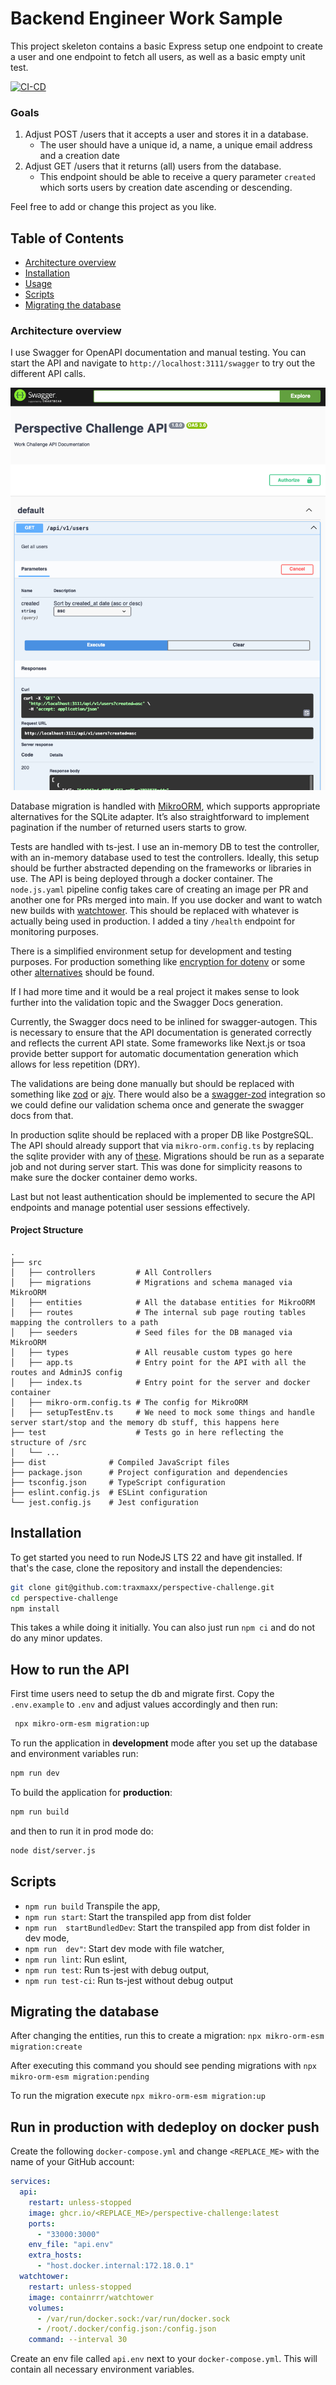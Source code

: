 # Backend Engineer Work Sample

This project skeleton contains a basic Express setup one endpoint to create a user and one endpoint to fetch all users, as well as a basic empty unit test.

[![CI-CD](https://github.com/Traxmaxx/perspective-challenge/actions/workflows/node.js.yml/badge.svg)](https://github.com/Traxmaxx/perspective-challenge/actions/workflows/node.js.yml)


### Goals
1. Adjust POST /users that it accepts a user and stores it in a database.
    * The user should have a unique id, a name, a unique email address and a creation date
2. Adjust GET /users that it returns (all) users from the database.
   * This endpoint should be able to receive a query parameter `created` which sorts users by creation date ascending or descending.

Feel free to add or change this project as you like.

## Table of Contents

- [Architecture overview](#architecture-overview)
- [Installation](#installation)
- [Usage](#usage)
- [Scripts](#scripts)
- [Migrating the database](#migrating-the-database)


### Architecture overview

I use Swagger for OpenAPI documentation and manual testing. You can start the API and navigate to `http://localhost:3111/swagger` to try out the different API calls.

![Swagger UI screenshot of GET users API call](screenshot.png)

Database migration is handled with [MikroORM](https://mikro-orm.io/), which supports appropriate alternatives for the SQLite adapter. It’s also straightforward to implement pagination if the number of returned users starts to grow.

Tests are handled with ts-jest. I use an in-memory DB to test the controller, with an in-memory database used to test the controllers. Ideally, this setup should be further abstracted depending on the frameworks or libraries in use. The API is being deployed through a docker container. The `node.js.yaml` pipeline config takes care of creating an image per PR and another one for PRs merged into main. If you use docker and want to watch new builds with [watchtower](https://github.com/containrrr/watchtower). This should be replaced with whatever is actually being used in production. I added a tiny `/health` endpoint for monitoring purposes.

There is a simplified environment setup for development and testing purposes. For production something like [encryption for dotenv](https://dotenvx.com/docs/quickstart/encryption) or some other [alternatives](https://developer.hashicorp.com/vault) should be found.

If I had more time and it would be a real project it makes sense to look further into the validation topic and the Swagger Docs generation.

Currently, the Swagger docs need to be inlined for swagger-autogen. This is necessary to ensure that the API documentation is generated correctly and reflects the current API state. Some frameworks like Next.js or tsoa provide better support for automatic documentation generation which allows for less repetition (DRY).

The validations are being done manually but should be replaced with something like [zod](https://www.npmjs.com/package/zod) or [ajv](https://www.npmjs.com/package/ajv). There would also be a [swagger-zod](https://www.npmjs.com/package/@kubb/swagger-zod) integration so we could define our validation schema once and generate the swagger docs from that.

In production sqlite should be replaced with a proper DB like PostgreSQL. The API should already support that via `mikro-orm.config.ts` by replacing the sqlite provider with any of [these](https://mikro-orm.io/docs/recipes). Migrations should be run as a separate job and not during server start. This was done for simplicity reasons to make sure the docker container demo works.

Last but not least authentication should be implemented to secure the API endpoints and manage potential user sessions effectively.

#### Project Structure

```plaintext
.
├── src
│   ├── controllers         # All Controllers
│   ├── migrations          # Migrations and schema managed via MikroORM
│   ├── entities            # All the database entities for MikroORM
│   ├── routes              # The internal sub page routing tables mapping the controllers to a path
│   ├── seeders             # Seed files for the DB managed via MikroORM
│   ├── types               # All reusable custom types go here
│   ├── app.ts              # Entry point for the API with all the routes and AdminJS config
│   ├── index.ts            # Entry point for the server and docker container
│   ├── mikro-orm.config.ts # The config for MikroORM
│   ├── setupTestEnv.ts     # We need to mock some things and handle server start/stop and the memory db stuff, this happens here
├── test                    # Tests go in here reflecting the structure of /src
│   └── ...
├── dist              # Compiled JavaScript files
├── package.json      # Project configuration and dependencies
├── tsconfig.json     # TypeScript configuration
├── eslint.config.js  # ESLint configuration
└── jest.config.js    # Jest configuration
```

## Installation

To get started you need to run NodeJS LTS 22 and have git installed. If that's the case, clone the repository and install the dependencies:

```bash
git clone git@github.com:traxmaxx/perspective-challenge.git
cd perspective-challenge
npm install

```

This takes a while doing it initially. You can also just run `npm ci` and do not do any minor updates.


## How to run the API

First time users need to setup the db and migrate first. Copy the `.env.example` to `.env` and adjust values accordingly and then run:

```bash
 npx mikro-orm-esm migration:up
```

To run the application in **development** mode after you set up the database and environment variables run:

```bash
npm run dev
```

To build the application for **production**:

```bash
npm run build
```

and then to run it in prod mode do:

```bash
node dist/server.js
```


## Scripts 
- `npm run build` Transpile the app,
- `npm run start`: Start the transpiled app from dist folder 
- `npm run  startBundledDev`: Start the transpiled app from dist folder in dev mode,
- `npm run  dev"`: Start dev mode with file watcher,
- `npm run lint`: Run eslint,
- `npm run test`: Run ts-jest with debug output,
- `npm run test-ci`: Run ts-jest without debug output


## Migrating the database

After changing the entities, run this to create a migration:
`npx mikro-orm-esm migration:create`

After executing this command you should see pending migrations with
`npx mikro-orm-esm migration:pending`

To run the migration execute
`npx mikro-orm-esm migration:up`


## Run in production with dedeploy on docker push

Create the following `docker-compose.yml` and change `<REPLACE_ME>` with the name of your GitHub account:

```yaml
services:
  api:
    restart: unless-stopped
    image: ghcr.io/<REPLACE_ME>/perspective-challenge:latest
    ports:
      - "33000:3000"
    env_file: "api.env"
    extra_hosts:
      - "host.docker.internal:172.18.0.1"
  watchtower:
    restart: unless-stopped
    image: containrrr/watchtower
    volumes:
      - /var/run/docker.sock:/var/run/docker.sock
      - /root/.docker/config.json:/config.json
    command: --interval 30
```

Create an env file called `api.env` next to your `docker-compose.yml`. This will contain all necessary environment variables.